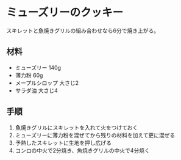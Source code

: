 # ミューズリーのクッキー
スキレットと魚焼きグリルの組み合わせなら6分で焼き上がる。

## 材料
- ミューズリー 140g
- 薄力粉 60g
- メープルシロップ 大さじ2
- サラダ油 大さじ4

## 手順
1. 魚焼きグリルにスキレットを入れて火をつけておく
2. ミューズリーに薄力粉を混ぜてから残りの材料を加えて更に混ぜる
3. 予熱したスキレットに生地を押し広げる
4. コンロの中火で2分焼き、魚焼きグリルの中火で4分焼く
